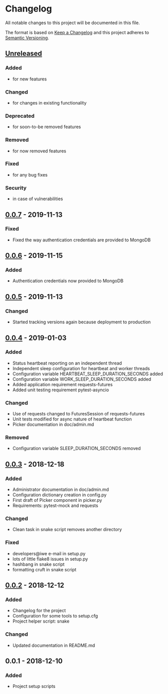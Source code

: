 # Changelog
All notable changes to this project will be documented in this file.

The format is based on [Keep a Changelog](http://keepachangelog.com/en/1.0.0/)
and this project adheres to [Semantic Versioning](http://semver.org/spec/v2.0.0.html).

## [Unreleased]
### Added
- for new features
### Changed
- for changes in existing functionality
### Deprecated
- for soon-to-be removed features
### Removed
- for now removed features
### Fixed
- for any bug fixes
### Security
- in case of vulnerabilities

## [0.0.7] - 2019-11-13
### Fixed
- Fixed the way authentication credentials are provided to MongoDB

## [0.0.6] - 2019-11-15
### Added
- Authentication credentials now provided to MongoDB

## [0.0.5] - 2019-11-13
### Changed
- Started tracking versions again because deployment to production

## [0.0.4] - 2019-01-03
### Added
- Status heartbeat reporting on an independent thread
- Independent sleep configuration for heartbeat and worker threads
- Configuration variable HEARTBEAT_SLEEP_DURATION_SECONDS added
- Configuration variable WORK_SLEEP_DURATION_SECONDS added
- Added application requirement requests-futures
- Added unit testing requirement pytest-asyncio
### Changed
- Use of requests changed to FuturesSession of requests-futures
- Unit tests modified for async nature of heartbeat function
- Picker documentation in doc/admin.md
### Removed
- Configuration variable SLEEP_DURATION_SECONDS removed

## [0.0.3] - 2018-12-18
### Added
- Administrator documentation in doc/admin.md
- Configuration dictionary creation in config.py
- First draft of Picker component in picker.py
- Requirements: pytest-mock and requests
### Changed
- Clean task in snake script removes another directory
### Fixed
- developers@iwe e-mail in setup.py
- lots of little flake8 issues in setup.py
- hashbang in snake script
- formatting cruft in snake script

## [0.0.2] - 2018-12-12
### Added
- Changelog for the project
- Configuration for some tools to setup.cfg
- Project helper script: snake
### Changed
- Updated documentation in README.md

## 0.0.1 - 2018-12-10
### Added
- Project setup scripts

[Unreleased]: https://github.com/WIPACrepo/lta/compare/v0.0.7...HEAD
[0.0.7]: https://github.com/WIPACrepo/lta/compare/v0.0.6...v0.0.7
[0.0.6]: https://github.com/WIPACrepo/lta/compare/v0.0.5...v0.0.6
[0.0.5]: https://github.com/WIPACrepo/lta/compare/v0.0.4...v0.0.5
[0.0.4]: https://github.com/WIPACrepo/lta/compare/v0.0.3...v0.0.4
[0.0.3]: https://github.com/WIPACrepo/lta/compare/v0.0.2...v0.0.3
[0.0.2]: https://github.com/WIPACrepo/lta/compare/v0.0.1...v0.0.2
